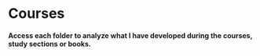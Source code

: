 # **Courses**

#### **Access each folder to analyze what I have developed during the courses, study sections or books.**
